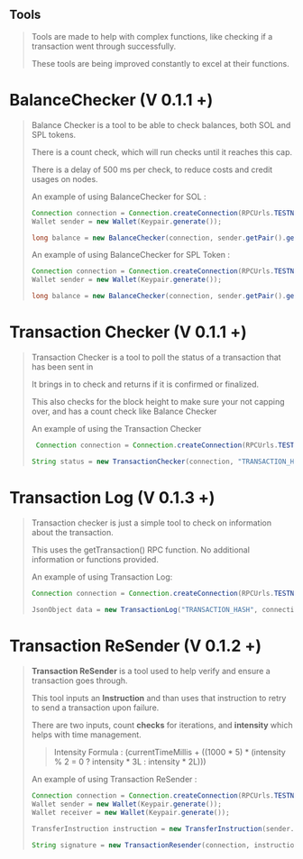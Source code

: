 ## Tools

> Tools are made to help with complex functions, like checking if a transaction went through successfully. 
> 
> These tools are being improved constantly to excel at their functions.

# BalanceChecker (V 0.1.1 +)

> Balance Checker is a tool to be able to check balances, both SOL and SPL tokens.
> 
> There is a count check, which will run checks until it reaches this cap.
> 
> There is a delay of 500 ms per check, to reduce costs and credit usages on nodes.
> 
> An example of using BalanceChecker for SOL :
> 
> ```java
> Connection connection = Connection.createConnection(RPCUrls.TESTNET, Commitment.CONFIRMED);
> Wallet sender = new Wallet(Keypair.generate());
> 
> long balance = new BalanceChecker(connection, sender.getPair().getPublicKey().toBase58(), false, "", 10);
> ```
> 
> An example of using BalanceChecker for SPL Token :
> 
> ```java
> Connection connection = Connection.createConnection(RPCUrls.TESTNET, Commitment.CONFIRMED);
> Wallet sender = new Wallet(Keypair.generate());
> 
> long balance = new BalanceChecker(connection, sender.getPair().getPublicKey().toBase58(), true, "DpDuHScSNi6LQZ9hjrwS2fjfgfeoAH1jRgcXt38rDrEw", 10);
> ```

# Transaction Checker (V 0.1.1 +)

> Transaction Checker is a tool to poll the status of a transaction that has been sent in
> 
> It brings in to check and returns if it is confirmed or finalized.
> 
> This also checks for the block height to make sure your not capping over, and has a count check like Balance Checker
> 
> An example of using the Transaction Checker
> 
> ```java
>  Connection connection = Connection.createConnection(RPCUrls.TESTNET, Commitment.CONFIRMED);
> 
> String status = new TransactionChecker(connection, "TRANSACTION_HASH", 10);
> ```

# Transaction Log (V 0.1.3 +)

> Transaction checker is just a simple tool to check on information about the transaction.
> 
> This uses the getTransaction() RPC function. No additional information or functions provided.
> 
> An example of using Transaction Log:
> 
> ```java
> Connection connection = Connection.createConnection(RPCUrls.TESTNET, Commitment.CONFIRMED);
>   
> JsonObject data = new TransactionLog("TRANSACTION_HASH", connection);
> ```

# Transaction ReSender (V 0.1.2 +)

> **Transaction ReSender** is a tool used to help verify and ensure a transaction goes through.
> 
> This tool inputs an **Instruction** and than uses that instruction to retry to send a transaction upon failure.
> 
> There are two inputs, count **checks** for iterations, and **intensity** which helps with time management.
> 
> > Intensity Formula : (currentTimeMillis + ((1000 * 5) * (intensity % 2 = 0 ? intensity * 3L : intensity * 2L)))
> 
> An example of using Transaction ReSender :
> 
> ```java
> Connection connection = Connection.createConnection(RPCUrls.TESTNET, Commitment.CONFIRMED);
> Wallet sender = new Wallet(Keypair.generate());
> Wallet receiver = new Wallet(Keypair.generate());
> 
> TransferInstruction instruction = new TransferInstruction(sender.getPair().getPublicKey(), receiver.getPair().getPublicKey(), 100000);
> 
> String signature = new TransactionResender(connection, instruction, sender.getPair(), 10, 10);
> ```